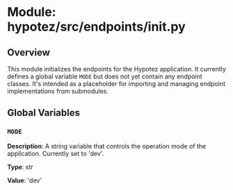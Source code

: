 # Module: hypotez/src/endpoints/__init__.py

## Overview

This module initializes the endpoints for the Hypotez application.  It currently defines a global variable `MODE` but does not yet contain any endpoint classes.  It's intended as a placeholder for importing and managing endpoint implementations from submodules.


## Global Variables

### `MODE`

**Description**:  A string variable that controls the operation mode of the application.  Currently set to 'dev'.

**Type**: str

**Value**: 'dev'